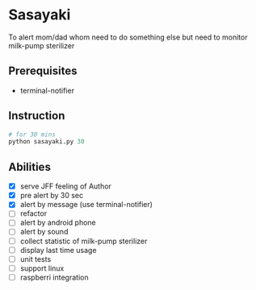 # Sasayaki
To alert mom/dad whom need to do something else but need to monitor milk-pump sterilizer
## Prerequisites
- terminal-notifier

## Instruction
```python
# for 30 mins
python sasayaki.py 30
```

## Abilities
- [x] serve JFF feeling of Author
- [x] pre alert by 30 sec
- [x] alert by message (use terminal-notifier)
- [ ] refactor
- [ ] alert by android phone
- [ ] alert by sound
- [ ] collect statistic of milk-pump sterilizer
- [ ] display last time usage
- [ ] unit tests
- [ ] support linux
- [ ] raspberri integration
